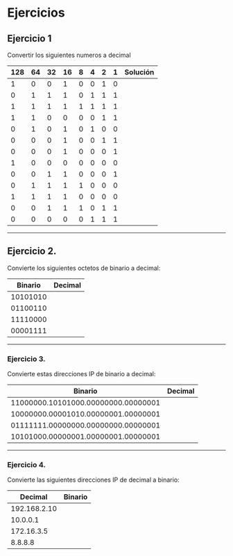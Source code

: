 # Ejercicios

## Ejercicio 1
Convertir los siguientes numeros a decimal

| 128 | 64 | 32 | 16 | 8 | 4 | 2 | 1 | Solución |
|-----|----|----|----|---|---|---|---|----------|
|  1  |  0 |  0 |  1 | 0 | 0 | 1 | 0 |          |
|  0  |  1 |  1 |  1 | 0 | 1 | 1 | 1 |          |
|  1  |  1 |  1 |  1 | 1 | 1 | 1 | 1 |          |
|  1  |  1 |  0 |  0 | 0 | 0 | 1 | 1 |          |
|  0  |  1 |  0 |  1 | 0 | 1 | 0 | 0 |          |
|  0  |  0 |  0 |  1 | 0 | 0 | 1 | 1 |          |
|  0  |  0 |  0 |  1 | 0 | 0 | 0 | 1 |          |
|  1  |  0 |  0 |  0 | 0 | 0 | 0 | 0 |          |
|  0  |  0 |  1 |  1 | 0 | 0 | 0 | 1 |          |
|  0  |  1 |  1 |  1 | 1 | 0 | 0 | 0 |          |
|  1  |  1 |  1 |  1 | 0 | 0 | 0 | 0 |          |
|  0  |  0 |  1 |  1 | 1 | 0 | 1 | 1 |          |
|  0  |  0 |  0 |  0 | 0 | 1 | 1 | 1 |          |

---

## Ejercicio 2. 
Convierte los siguientes octetos de binario a decimal:

| Binario   | Decimal |
|-----------|---------|
| 10101010  |         |
| 01100110  |         |
| 11110000  |         |
| 00001111  |         |

---

### Ejercicio 3. 
Convierte estas direcciones IP de binario a decimal:

| Binario                                      | Decimal                |
|----------------------------------------------|------------------------|
| 11000000.10101000.00000000.00000001          |                        |
| 10000000.00001010.00000001.00000001          |                        |
| 01111111.00000000.00000000.00000001          |                        |
| 10101000.00000001.00000001.00000001          |                        |

---

### Ejercicio 4. 
Convierte las siguientes direcciones IP de decimal a binario:

| Decimal           | Binario                                |
|-------------------|----------------------------------------|
| 192.168.2.10      |                                        |
| 10.0.0.1          |                                        |
| 172.16.3.5        |                                        |
| 8.8.8.8           |                                        |


